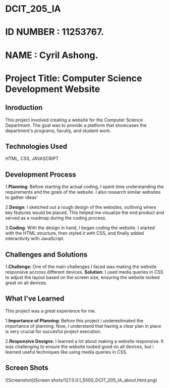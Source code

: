 # DCIT_205_IA

# ID NUMBER : 11253767.
# NAME : Cyril Ashong.

# Project Title: Computer Science Development Website

## Inroduction
This project involved creating a website for the Computer Science Department. The goal was to provide a platform that showcases the department's programs, faculty, and student work.

## Technologies Used
HTML, CSS, JAVASCRIPT

## Development Process
1.**Planning**: Before starting the actual coding, I spent time understanding the requirements and the goals of the website. I also research similar websites to gather ideas'

2.**Design**: I sketched out a rough design of the websites, outlining where key features would be placed. This helped me visualize the end product and served as a roadmap during the coding process.

3.**Coding**: With the design in hand, I began coding the website. I started with the HTML structure, then styled it with CSS, and finally added interactivity with JavaScript.


## Challenges and Solutions
1.**Challenge**: One of the main challenges I faced was making the website responsive accross different devices.
  **Solution**: I used media queries in CSS to adjust the layout based on the screen size, ensuring the website looked great on all devices.

## What I've Learned

This project was a great experience for me.

1.**Importance of Planning**: Before this project i underestimated the importance of planning. Now, I understand that having a clear plan in place is very crucial for succesful project execution.

2.**Responsive Designs**: I learned a lot about making a website responsive. It was challenging to ensure the website looked good on all devices, but i learned useful techniques like using media queries in CSS.


## Screen Shots
![Screenshot](Screen shots/127.0.0.1_5500_DCIT_205_IA_about.html.png)
